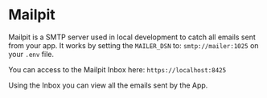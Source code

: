# Mailpit

Mailpit is a SMTP server used in local development to catch all emails sent from your app. It works
by setting the `MAILER_DSN` to: `smtp://mailer:1025` on your `.env` file.

You can access to the Mailpit Inbox here: `https://localhost:8425`

Using the Inbox you can view all the emails sent by the App.
